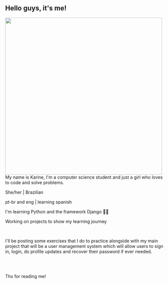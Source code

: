 ## Hello guys, it's me!

 <img src="https://i.pinimg.com/564x/1b/3a/43/1b3a433897a8ae1f20fc8b9025130c38.jpg" width="500" align="left">


<p>My name is Karine, I'm a computer science student and just a girl who loves to code and solve problems.</p>
<p>She/her | Brazilian</p>
<p>pt-br and eng | learning spanish</p>
<p>I'm learning Python and the framework Django 🫶🏻</p>
<p>Working on projects to show my learning journey</p>
<br>
<p>I'll be posting some exercises that I do to practice alongside with my main project that will be a 
user management system which will allow users to sign in, login, do profile updates and recover their password if ever needed.</p>
<br>
<br>
<p>Thx for reading me!
